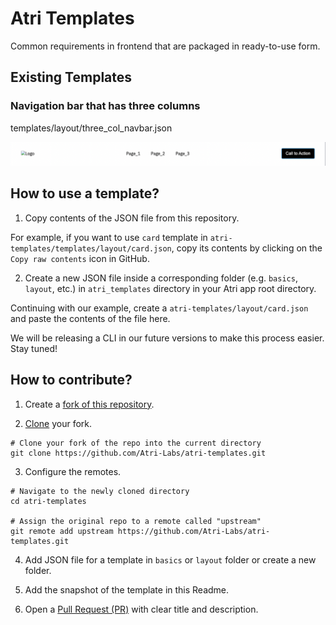 # Atri Templates
Common requirements in frontend that are packaged in ready-to-use form. 

## Existing Templates

### Navigation bar that has three columns
templates/layout/three_col_navbar.json

![navbar](static/navbar.png)

## How to use a template?

1. Copy contents of the JSON file from this repository. 

For example, if you want to use `card` template in `atri-templates/templates/layout/card.json`, copy its contents by clicking on the `Copy raw contents` icon in GitHub. 

2. Create a new JSON file inside a corresponding folder (e.g. `basics`, `layout`, etc.) in `atri_templates` directory in your Atri app root directory. 

Continuing with our example, create a `atri-templates/layout/card.json` and paste the contents of the file here. 

We will be releasing a CLI in our future versions to make this process easier. Stay tuned!

## How to contribute?

1. Create a [fork of this repository](https://docs.github.com/en/get-started/quickstart/fork-a-repo#forking-a-repository). 

2. [Clone](https://docs.github.com/en/get-started/quickstart/contributing-to-projects#cloning-a-fork) your fork. 

```shell
# Clone your fork of the repo into the current directory
git clone https://github.com/Atri-Labs/atri-templates.git
```

3. Configure the remotes. 

```shell
# Navigate to the newly cloned directory
cd atri-templates

# Assign the original repo to a remote called "upstream"
git remote add upstream https://github.com/Atri-Labs/atri-templates.git
```

4. Add JSON file for a template in `basics` or `layout` folder or create a new folder. 

5. Add the snapshot of the template in this Readme. 

6. Open a [Pull Request (PR)](https://docs.github.com/en/pull-requests/collaborating-with-pull-requests/proposing-changes-to-your-work-with-pull-requests/creating-a-pull-request-from-a-fork) with clear title and description.